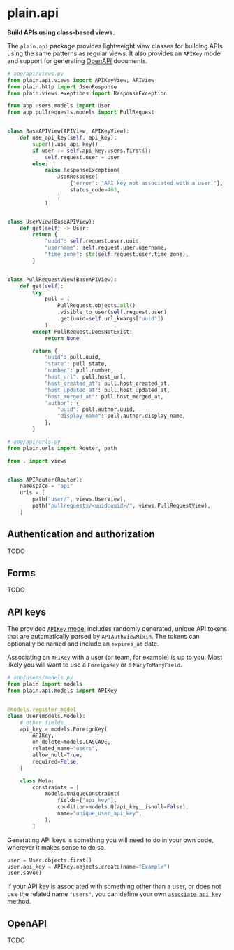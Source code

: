 # plain.api

**Build APIs using class-based views.**

The `plain.api` package provides lightweight view classes for building APIs using the same patterns as regular views. It also provides an `APIKey` model and support for generating [OpenAPI](https://www.openapis.org/) documents.

```python
# app/api/views.py
from plain.api.views import APIKeyView, APIView
from plain.http import JsonResponse
from plain.views.exeptions import ResponseException

from app.users.models import User
from app.pullrequests.models import PullRequest


class BaseAPIView(APIView, APIKeyView):
    def use_api_key(self, api_key):
        super().use_api_key()
        if user := self.api_key.users.first():
            self.request.user = user
        else:
            raise ResponseException(
                JsonResponse(
                    {"error": "API key not associated with a user."},
                    status_code=403,
                )
            )


class UserView(BaseAPIView):
    def get(self) -> User:
        return {
            "uuid": self.request.user.uuid,
            "username": self.request.user.username,
            "time_zone": str(self.request.user.time_zone),
        }


class PullRequestView(BaseAPIView):
    def get(self):
        try:
            pull = (
                PullRequest.objects.all()
                .visible_to_user(self.request.user)
                .get(uuid=self.url_kwargs["uuid"])
            )
        except PullRequest.DoesNotExist:
            return None

        return {
            "uuid": pull.uuid,
            "state": pull.state,
            "number": pull.number,
            "host_url": pull.host_url,
            "host_created_at": pull.host_created_at,
            "host_updated_at": pull.host_updated_at,
            "host_merged_at": pull.host_merged_at,
            "author": {
                "uuid": pull.author.uuid,
                "display_name": pull.author.display_name,
            },
        }
```

```python
# app/api/urls.py
from plain.urls import Router, path

from . import views


class APIRouter(Router):
    namespace = "api"
    urls = [
        path("user/", views.UserView),
        path("pullrequests/<uuid:uuid>/", views.PullRequestView),
    ]
```

## Authentication and authorization

TODO

## Forms

TODO

## API keys

The provided [`APIKey` model](./models.py) includes randomly generated, unique API tokens that are automatically parsed by `APIAuthViewMixin`. The tokens can optionally be named and include an `expires_at` date.

Associating an `APIKey` with a user (or team, for example) is up to you. Most likely you will want to use a `ForeignKey` or a `ManyToManyField`.

```python
# app/users/models.py
from plain import models
from plain.api.models import APIKey


@models.register_model
class User(models.Model):
    # other fields...
    api_key = models.ForeignKey(
        APIKey,
        on_delete=models.CASCADE,
        related_name="users",
        allow_null=True,
        required=False,
    )

    class Meta:
        constraints = [
            models.UniqueConstraint(
                fields=["api_key"],
                condition=models.Q(api_key__isnull=False),
                name="unique_user_api_key",
            ),
        ]
```

Generating API keys is something you will need to do in your own code, wherever it makes sense to do so.

```python
user = User.objects.first()
user.api_key = APIKey.objects.create(name="Example")
user.save()
```

If your API key is associated with something other than a user, or does not use the related name `"users"`, you can define your own [`associate_api_key`](./views.py#associate_api_key) method.

## OpenAPI

TODO
